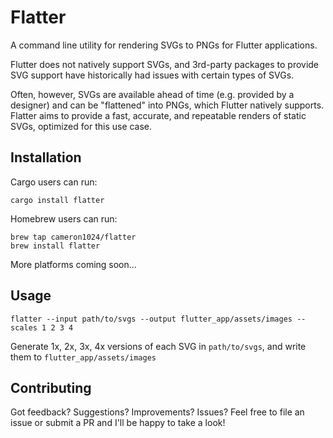 # Flatter

A command line utility for rendering SVGs to PNGs for Flutter applications.

Flutter does not natively support SVGs, and 3rd-party packages to provide SVG support have historically had issues with certain types of SVGs.

Often, however, SVGs are available ahead of time (e.g. provided by a designer) and can be "flattened" into PNGs, which Flutter natively supports. Flatter aims to provide a fast, accurate, and repeatable renders of static SVGs, optimized for this use case.


## Installation

Cargo users can run:
```
cargo install flatter
```

Homebrew users can run:
```
brew tap cameron1024/flatter
brew install flatter
```

More platforms coming soon...

## Usage

```
flatter --input path/to/svgs --output flutter_app/assets/images --scales 1 2 3 4
```
Generate 1x, 2x, 3x, 4x versions of each SVG in `path/to/svgs`, and write them to `flutter_app/assets/images`

## Contributing

Got feedback? Suggestions? Improvements? Issues? Feel free to file an issue or submit a PR and I'll be happy to take a look!
